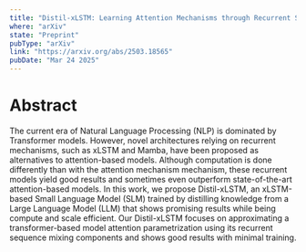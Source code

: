 ```yaml
---
title: "Distil-xLSTM: Learning Attention Mechanisms through Recurrent Structures"
where: "arXiv"
state: "Preprint"
pubType: "arXiv"
link: "https://arxiv.org/abs/2503.18565"
pubDate: "Mar 24 2025"
---
```


# Abstract

The current era of Natural Language Processing (NLP) is dominated by Transformer models.
However, novel architectures relying on recurrent mechanisms, such as xLSTM and Mamba, have
been proposed as alternatives to attention-based models. Although computation is done differently
than with the attention mechanism mechanism, these recurrent models yield good results and sometimes
even outperform state-of-the-art attention-based models. In this work, we propose Distil-xLSTM, an
xLSTM-based Small Language Model (SLM) trained by distilling knowledge from a Large Language Model (LLM)
that shows promising results while being compute and scale efficient. Our Distil-xLSTM focuses on
approximating a transformer-based model attention parametrization using its recurrent sequence mixing
components and shows good results with minimal training.
